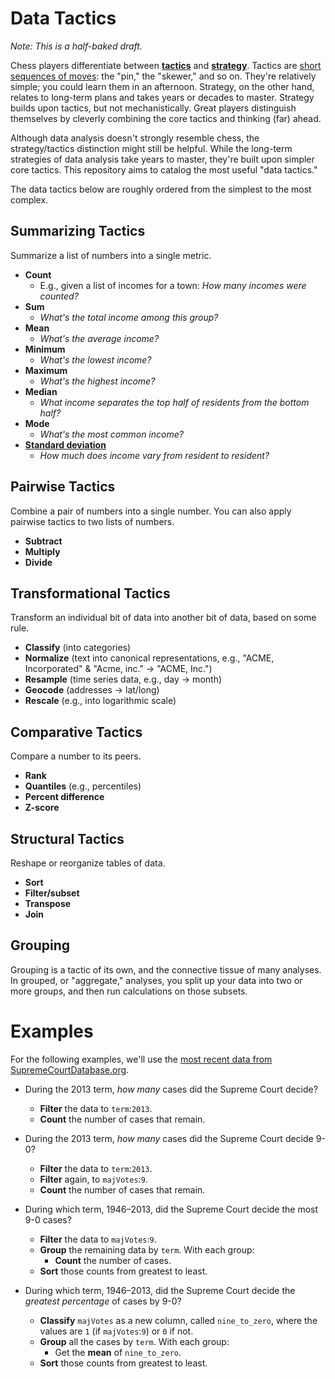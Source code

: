 # Data Tactics

*Note: This is a half-baked draft.*

Chess players differentiate between [__tactics__](http://en.wikipedia.org/wiki/Chess_tactic) and [__strategy__](http://en.wikipedia.org/wiki/Chess_strategy). Tactics are [short sequences of moves](http://www.chessfornovices.com/chessstrategyvstactics.html): the "pin," the "skewer," and so on. They're relatively simple; you could learn them in an afternoon. Strategy, on the other hand, relates to long-term plans and takes years or decades to master. Strategy builds upon tactics, but not mechanistically. Great players distinguish themselves by cleverly combining the core tactics and thinking (far) ahead. 

Although data analysis doesn't strongly resemble chess, the strategy/tactics distinction might still be helpful. While the long-term strategies of data analysis take years to master, they're built upon simpler core tactics. This repository aims to catalog the most useful "data tactics."

The data tactics below are roughly ordered from the simplest to the most complex.

## Summarizing Tactics

Summarize a list of numbers into a single metric.

- __Count__
	- E.g., given a list of incomes for a town: *How many incomes were counted?*
- __Sum__
	- *What's the total income among this group?*
- __Mean__
	- *What's the average income?*
- __Minimum__
	- *What's the lowest income?*
- __Maximum__
	- *What's the highest income?*
- __Median__
	- *What income separates the top half of residents from the bottom half?*
- __Mode__
	- *What's the most common income?*
- [__Standard deviation__](http://en.wikipedia.org/wiki/Standard_deviation)
	- *How much does income vary from resident to resident?*

## Pairwise Tactics

Combine a pair of numbers into a single number. You can also apply pairwise tactics to two lists of numbers.

- __Subtract__
- __Multiply__
- __Divide__

## Transformational Tactics

Transform an individual bit of data into another bit of data, based on some rule.

- __Classify__ (into categories)
- __Normalize__ (text into canonical representations, e.g., "ACME, Incorporated" & "Acme, inc." -> "ACME, Inc.")
- __Resample__ (time series data, e.g., day -> month)
- __Geocode__ (addresses -> lat/long)
- __Rescale__ (e.g., into logarithmic scale)

## Comparative Tactics

Compare a number to its peers.

- __Rank__
- __Quantiles__ (e.g., percentiles)
- __Percent difference__
- __Z-score__

## Structural Tactics

Reshape or reorganize tables of data.

- __Sort__
- __Filter/subset__
- __Transpose__
- __Join__
 
## Grouping

Grouping is a tactic of its own, and the connective tissue of many analyses. In grouped, or "aggregate," analyses, you split up your data into two or more groups, and then run calculations on those subsets.

# Examples

For the following examples, we'll use the [most recent data from SupremeCourtDatabase.org](http://supremecourtdatabase.org/data.php).

- During the 2013 term, *how many* cases did the Supreme Court decide?
	- __Filter__ the data to `term`:`2013`.
	- __Count__ the number of cases that remain.

- During the 2013 term, *how many* cases did the Supreme Court decide 9-0?
	- __Filter__ the data to `term`:`2013`.
	- __Filter__ again, to `majVotes`:`9`.
	- __Count__ the number of cases that remain.

- During which term, 1946–2013, did the Supreme Court decide the most 9-0 cases?
	- __Filter__ the data to `majVotes`:`9`.
	- __Group__ the remaining data by `term`. With each group:
		- __Count__ the number of cases.
	- __Sort__ those counts from greatest to least.

- During which term, 1946–2013, did the Supreme Court decide the *greatest percentage* of cases by 9-0?
	- __Classify__ `majVotes` as a new column, called `nine_to_zero`, where the values are `1` (if `majVotes`:`9`) or `0` if not.
	- __Group__ all the cases by `term`. With each group:
		- Get the __mean__ of `nine_to_zero`.
	- __Sort__ those counts from greatest to least.
